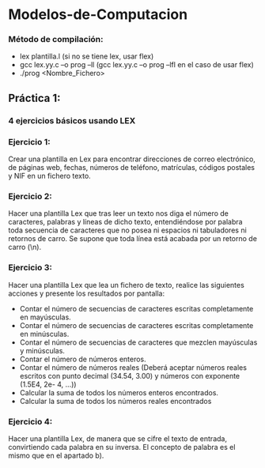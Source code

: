 # Modelos-de-Computacion

### Método de compilación:
- lex plantilla.l (si no se tiene lex, usar flex)
- gcc lex.yy.c –o prog –ll (gcc lex.yy.c –o prog –lfl en el caso de usar flex)
- ./prog <Nombre_Fichero>

## Práctica 1:
### 4 ejercicios básicos usando LEX
### Ejercicio 1:
Crear una plantilla en Lex para encontrar direcciones de correo electrónico, de páginas web, fechas, números de teléfono, matrículas, códigos postales y NIF en un fichero texto.

### Ejercicio 2:
Hacer una plantilla Lex que tras leer un texto nos diga el número de caracteres, palabras y líneas de dicho texto, entendiéndose por palabra toda secuencia de caracteres que no posea ni espacios ni tabuladores ni retornos de carro. Se supone que toda línea está acabada por un retorno de carro (\n).

### Ejercicio 3:
Hacer una plantilla Lex que lea un fichero de texto, realice las siguientes acciones y presente los resultados por pantalla:
- Contar el número de secuencias de caracteres escritas completamente en mayúsculas.
- Contar el número de secuencias de caracteres escritas completamente en minúsculas.
- Contar el número de secuencias de caracteres que mezclen mayúsculas y minúsculas.
- Contar el número de números enteros.
- Contar el número de números reales (Deberá aceptar números reales escritos con punto decimal (34.54, 3.00) y números con exponente (1.5E4, 2e- 4, ...))
- Calcular la suma de todos los números enteros encontrados.
- Calcular la suma de todos los números reales encontrados

### Ejercicio 4:
Hacer una plantilla Lex, de manera que se cifre el texto de entrada, convirtiendo cada palabra en su inversa. El concepto de palabra es el mismo que en el apartado b).
